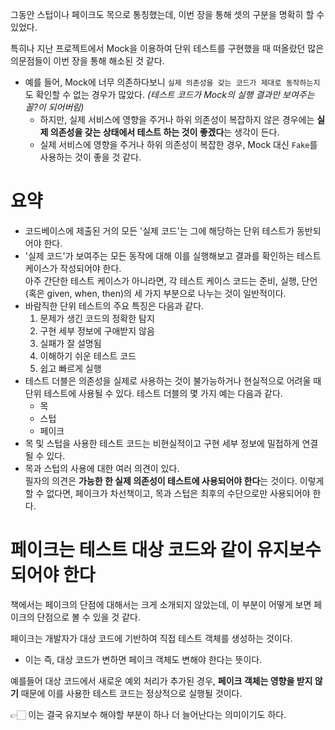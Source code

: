 그동안 스텁이나 페이크도 목으로 통칭했는데, 이번 장을 통해 셋의 구분을 명확히 할 수 있었다.

특히나 지난 프로젝트에서 Mock을 이용하여 단위 테스트를 구현했을 때 떠올랐던 많은 의문점들이 이번 장을 통해 해소된 것 같다.

- 예를 들어, Mock에 너무 의존하다보니 `실제 의존성을 갖는 코드가 제대로 동작하는지`도 확인할 수 없는 경우가 많았다. _(테스트 코드가 Mock의 실행 결과만 보여주는 꼴?이 되어버림)_
  - 하지만, 실제 서비스에 영향을 주거나 하위 의존성이 복잡하지 않은 경우에는 **실제 의존성을 갖는 상태에서 테스트 하는 것이 좋겠다**는 생각이 든다.
  - 실제 서비스에 영향을 주거나 하위 의존성이 복잡한 경우, Mock 대신 `Fake`를 사용하는 것이 좋을 것 같다.

# 요약

- 코드베이스에 제출된 거의 모든 '실제 코드'는 그에 해당하는 단위 테스트가 동반되어야 한다.
- '실제 코드'가 보여주는 모든 동작에 대해 이를 실행해보고 결과를 확인하는 테스트 케이스가 작성되어야 한다.  
  아주 간단한 테스트 케이스가 아니라면, 각 테스트 케이스 코드는 준비, 실행, 단언 (혹은 given, when, then)의 세 가지 부분으로 나누는 것이 일반적이다.
- 바람직한 단위 테스트의 주요 특징은 다음과 같다.
  1. 문제가 생긴 코드의 정확한 탐지
  2. 구현 세부 정보에 구애받지 않음
  3. 실패가 잘 설명됨
  4. 이해하기 쉬운 테스트 코드
  5. 쉽고 빠르게 실행
- 테스트 더블은 의존성을 실제로 사용하는 것이 불가능하거나 현실적으로 어려울 때 단위 테스트에 사용될 수 있다. 테스트 더블의 몇 가지 예는 다음과 같다.
  - 목
  - 스텁
  - 페이크
- 목 및 스텁을 사용한 테스트 코드는 비현실적이고 구현 세부 정보에 밀접하게 연결될 수 있다.
- 목과 스텁의 사용에 대한 여러 의견이 있다.  
  필자의 의견은 **가능한 한 실제 의존성이 테스트에 사용되어야 한다**는 것이다. 이렇게 할 수 없다면, 페이크가 차선책이고, 목과 스텁은 최후의 수단으로만 사용되어야 한다.

# 페이크는 테스트 대상 코드와 같이 유지보수 되어야 한다

책에서는 페이크의 단점에 대해서는 크게 소개되지 않았는데, 이 부분이 어떻게 보면 페이크의 단점으로 볼 수 있을 것 같다.

페이크는 개발자가 대상 코드에 기반하여 직접 테스트 객체를 생성하는 것이다.

- 이는 즉, 대상 코드가 변하면 페이크 객체도 변해야 한다는 뜻이다.

예를들어 대상 코드에서 새로운 예외 처리가 추가된 경우, **페이크 객체는 영향을 받지 않기** 때문에 이를 사용한 테스트 코드는 정상적으로 실행될 것이다.

👉🏻 이는 결국 유지보수 해야할 부분이 하나 더 늘어난다는 의미이기도 하다.
